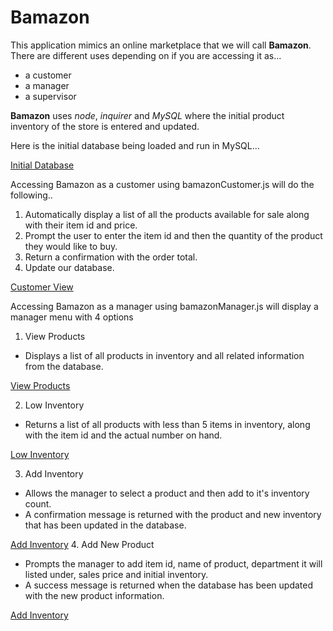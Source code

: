 # Bamazon

This application mimics an online marketplace that we will call **Bamazon**.  
There are different uses depending on if you are accessing it as...

+ a customer
+ a manager
+ a supervisor

**Bamazon** uses *node*, *inquirer* and *MySQL* where the initial product inventory of the store is entered and updated.

Here is the initial database being loaded and run in MySQL...

[Initial Database](https://www.screencast.com/t/t5woaWcyrq0a)

Accessing Bamazon as a customer using bamazonCustomer.js will do the following..

1. Automatically display a list of all the products available for sale along with their item id and price.
2. Prompt the user to enter the item id and then the quantity of the product they would like to buy.  
3. Return a confirmation with the order total.
4. Update our database.
   
[Customer View](https://www.screencast.com/t/QlSpvEU0bP3)

Accessing Bamazon as a manager using bamazonManager.js will display a manager menu with 4 options

1. View Products
  + Displays a list of all products in inventory and all related information from the database.

[View Products](https://www.screencast.com/t/z8vcp3sh)

2. Low Inventory
  + Returns a list of all products with less than 5 items in inventory, along with the item id and the actual number on hand.

[Low Inventory](https://www.screencast.com/t/19au9xKT)

3. Add Inventory
  + Allows the manager to select a product and then add to it's inventory count. 
  + A confirmation message is returned with the product and new inventory that has been updated in the database.

[Add Inventory](https://www.screencast.com/t/2JugtRr6)
4. Add New Product
  + Prompts the manager to add item id, name of product, department it will listed under, sales price and initial inventory. 
  + A success message is returned when the database has been updated with the new product information.

[Add Inventory](https://www.screencast.com/t/ioAEBhMYo)








